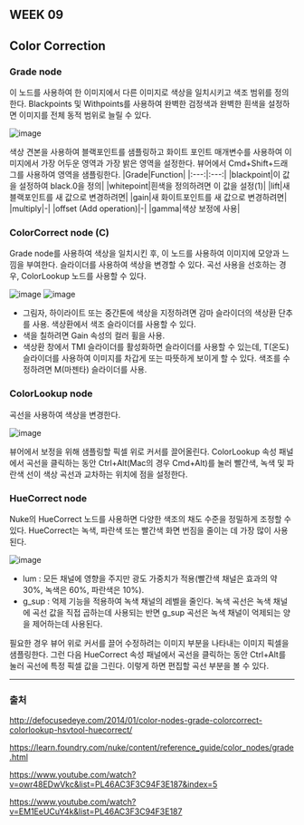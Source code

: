 ## WEEK 09
## Color Correction

### Grade node

이 노드를 사용하여 한 이미지에서 다른 이미지로 색상을 일치시키고 색조 범위를 정의한다. 
Blackpoints 및 Withpoints를 사용하여 완벽한 검정색과 완벽한 흰색을 설정하면 이미지를 전체 동적 범위로 늘릴 수 있다.

![image](https://user-images.githubusercontent.com/112941366/210245642-0bffd47f-6e2f-4f97-ac47-94b2309ce44f.png)

색상 견본을 사용하여 블랙포인트를 샘플링하고 화이트 포인트 매개변수를 사용하여 이미지에서 가장 어두운 영역과 가장 밝은 영역을 설정한다. 뷰어에서 Cmd+Shift+드래그를 사용하여 영역을 샘플링한다.
|Grade|Function|
|:---:|:---:|
|blackpoint|이 값을 설정하여 black.0을 정의|
|whitepoint|흰색을 정의하려면 이 값을 설정(1)|
|lift|새 블랙포인트를 새 값으로 변경하려면|
|gain|새 화이트포인트를 새 값으로 변경하려면|
|multiply|-|
|offset (Add operation)|-|
|gamma|색상 보정에 사용|


### ColorCorrect node (C)

Grade node를 사용하여 색상을 일치시킨 후, 이 노드를 사용하여 이미지에 모양과 느낌을 부여한다. 슬라이더를 사용하여 색상을 변경할 수 있다. 곡선 사용을 선호하는 경우, ColorLookup 노드를 사용할 수 있다.

![image](https://user-images.githubusercontent.com/112941366/210246824-b5dd864d-f60c-41cc-b92d-9d1f6666106c.png)
![image](https://user-images.githubusercontent.com/112941366/210246851-34534ea7-ee4a-4874-84e0-2fcec28b1d8a.png)

- 그림자, 하이라이트 또는 중간톤에 색상을 지정하려면 감마 슬라이더의 색상환 단추를 사용. 색상환에서 색조 슬라이더를 사용할 수 있다.
- 색을 칠하려면 Gain 속성의 컬러 휠을 사용.
- 색상환 창에서 TMI 슬라이더를 활성화하면 슬라이더를 사용할 수 있는데, T(온도) 슬라이더를 사용하여 이미지를 차갑게 또는 따뜻하게 보이게 할 수 있다. 색조를 수정하려면 M(마젠타) 슬라이더를 사용.


### ColorLookup node

곡선을 사용하여 색상을 변경한다.

![image](https://user-images.githubusercontent.com/112941366/210247118-4197d69a-824f-429c-8dcd-3685ad43ac67.png)

뷰어에서 보정을 위해 샘플링할 픽셀 위로 커서를 끌어올린다. ColorLookup 속성 패널에서 곡선을 클릭하는 동안 Ctrl+Alt(Mac의 경우 Cmd+Alt)를 눌러 빨간색, 녹색 및 파란색 선이 색상 곡선과 교차하는 위치에 점을 설정한다.

### HueCorrect node

Nuke의 HueCorrect 노드를 사용하면 다양한 색조의 채도 수준을 정밀하게 조정할 수 있다. HueCorrect는 녹색, 파란색 또는 빨간색 화면 번짐을 줄이는 데 가장 많이 사용된다.

![image](https://user-images.githubusercontent.com/112941366/210247373-1debfe60-bf56-4a04-8caf-8d605d31ad28.png)

- lum : 모든 채널에 영향을 주지만 광도 가중치가 적용(빨간색 채널은 효과의 약 30%, 녹색은 60%, 파란색은 10%).
- g_sup : 억제 기능을 적용하여 녹색 채널의 레벨을 줄인다. 녹색 곡선은 녹색 채널에 곡선 값을 직접 곱하는데 사용되는 반면 g_sup 곡선은 녹색 채널이 억제되는 양을 제어하는데 사용된다.

필요한 경우 뷰어 위로 커서를 끌어 수정하려는 이미지 부분을 나타내는 이미지 픽셀을 샘플링한다. 그런 다음 HueCorrect 속성 패널에서 곡선을 클릭하는 동안 Ctrl+Alt를 눌러 곡선에 특정 픽셀 값을 그린다. 이렇게 하면 편집할 곡선 부분을 볼 수 있다.


---

### 출처

http://defocusedeye.com/2014/01/color-nodes-grade-colorcorrect-colorlookup-hsvtool-huecorrect/

https://learn.foundry.com/nuke/content/reference_guide/color_nodes/grade.html

https://www.youtube.com/watch?v=owr48EDwVkc&list=PL46AC3F3C94F3E187&index=5

https://www.youtube.com/watch?v=EM1EeUCuY4k&list=PL46AC3F3C94F3E187






